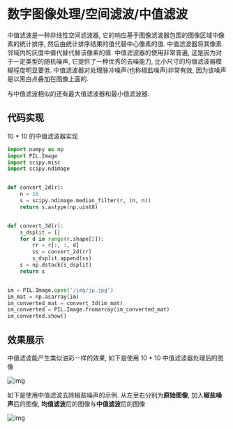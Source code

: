 # 数字图像处理/空间滤波/中值滤波

中值滤波是一种非线性空间滤波器, 它的响应基于图像滤波器包围的图像区域中像素的统计排序, 然后由统计排序结果的值代替中心像素的值. 中值滤波器将其像素邻域内的灰度中值代替代替该像素的值. 中值滤波器的使用非常普遍, 这是因为对于一定类型的随机噪声, 它提供了一种优秀的去噪能力, 比小尺寸的均值滤波器模糊程度明显要低. 中值滤波器对处理脉冲噪声(也称椒盐噪声)非常有效, 因为该噪声是以黑白点叠加在图像上面的.

与中值滤波相似的还有最大值滤波器和最小值滤波器.

## 代码实现

10 * 10 的中值滤波器实现

```py
import numpy as np
import PIL.Image
import scipy.misc
import scipy.ndimage


def convert_2d(r):
    n = 10
    s = scipy.ndimage.median_filter(r, (n, n))
    return s.astype(np.uint8)


def convert_3d(r):
    s_dsplit = []
    for d in range(r.shape[2]):
        rr = r[:, :, d]
        ss = convert_2d(rr)
        s_dsplit.append(ss)
    s = np.dstack(s_dsplit)
    return s


im = PIL.Image.open('/img/jp.jpg')
im_mat = np.asarray(im)
im_converted_mat = convert_3d(im_mat)
im_converted = PIL.Image.fromarray(im_converted_mat)
im_converted.show()
```

## 效果展示

中值滤波能产生类似油彩一样的效果, 如下是使用 10 * 10 中值滤波器处理后的图像

![img](/img/pil/spatial_filter_medium/sample1.jpg)

如下是使用中值滤波去除椒盐噪声的示例. 从左至右分别为**原始图像**, 加入**椒盐噪声**后的图像, **均值滤波**后的图像与**中值滤波**后的图像

![img](/img/pil/spatial_filter_medium/sample2.jpg)
